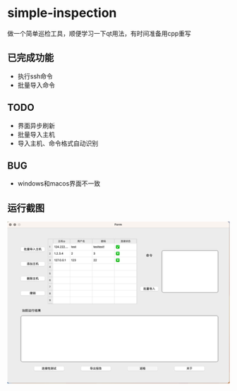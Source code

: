 # simple-inspection
做一个简单巡检工具，顺便学习一下qt用法，有时间准备用cpp重写

## 已完成功能
- 执行ssh命令
- 批量导入命令

## TODO
- 界面异步刷新
- 批量导入主机
- 导入主机、命令格式自动识别

## BUG
- windows和macos界面不一致


## 运行截图
![运行截图](./images/main.png "aa")

